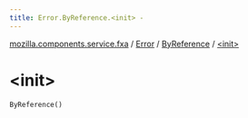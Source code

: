 ```yaml
---
title: Error.ByReference.<init> - 
---
```


[mozilla.components.service.fxa](../../index.html) / [Error](../index.html) / [ByReference](index.html) / [&lt;init&gt;](./-init-.html)

# &lt;init&gt;

`ByReference()`